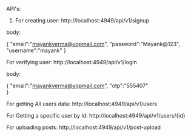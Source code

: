 API's:

1. For creating user:
http://localhost:4949/api/v1/signup

body: 

{
    "email":"mayankverma@yopmail.com",
    "password":"Mayank@123",
    "username":"mayank"
}

For verifying user:
http://localhost:4949/api/v1/login

body: 

{
    "email":"mayankverma@yopmail.com",
    "otp":"555407"   
}

For getting All users data:
http://localhost:4949/api/v1/users

For Getting a specific user by Id:
http://localhost:4949/api/v1/users/{id}

For uploading posts: 
http://localhost:4949/api/v1/post-upload